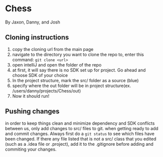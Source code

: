 # Chess
By Jaxon, Danny, and Josh
## Cloning instructions
1. copy the cloning url from the main page
2. navigate to the directory you want to clone the repo to, enter this command:
  `git clone <url>`
3. open intelliJ and open the folder of the repo
4. at first, it will say there is no SDK set up for project. Go ahead and choose SDK of your choice
5. In the project structure, mark the src/ folder as a source (blue)
6. specify where the out folder will be in project structure(ex. /users/danny/projects/Chess/out)
7. Now it should run!

## Pushing changes
in order to keep things clean and minimize dependency and SDK conflicts between us, only add changes to src/ files to git.
when getting ready to add and commit changes. Always first do a `git status` to see which files have been changed. If there any file
listed that is not a src/ class that you edited (such as a .idea file or .project), add it to the .gitignore before adding and commiting your changes.

